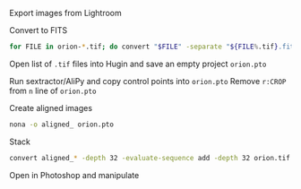 Export images from Lightroom

Convert to FITS
```bash
for FILE in orion-*.tif; do convert "$FILE" -separate "${FILE%.tif}.fits"; done
```

Open list of `.tif` files into Hugin and save an empty project `orion.pto`

Run sextractor/AliPy and copy control points into `orion.pto`
Remove `r:CROP` from `n` line of `orion.pto`

Create aligned images
```bash
nona -o aligned_ orion.pto
```

Stack
```bash
convert aligned_* -depth 32 -evaluate-sequence add -depth 32 orion.tif
```

Open in Photoshop and manipulate
